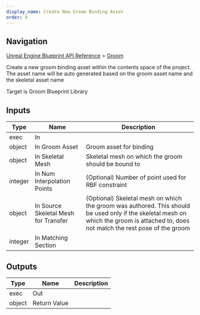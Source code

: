 ```yaml
---
display_name: Create New Groom Binding Asset
order: 4
---
```

## Navigation

[Unreal Engine Blueprint API Reference](https://dev.epicgames.com/documentation/en-us/unreal-engine/BlueprintAPI) > [Groom](https://dev.epicgames.com/documentation/en-us/unreal-engine/BlueprintAPI/Groom)

Create a new groom binding asset within the contents space of the project. The asset name will be auto generated based on the groom asset name and the skeletal asset name

Target is Groom Blueprint Library

## Inputs

| Type | Name | Description |
| --- | --- | --- |
| exec | In |  |
| object | In Groom Asset | Groom asset for binding |
| object | In Skeletal Mesh | Skeletal mesh on which the groom should be bound to |
| integer | In Num Interpolation Points | (Optional) Number of point used for RBF constraint |
| object | In Source Skeletal Mesh for Transfer | (Optional) Skeletal mesh on which the groom was authored. This should be used only if the skeletal mesh on which the groom is attached to, does not match the rest pose of the groom |
| integer | In Matching Section |  |

## Outputs

| Type | Name | Description |
| --- | --- | --- |
| exec | Out |  |
| object | Return Value |  |
